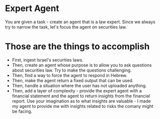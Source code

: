 # Expert Agent
You are given a task - create an agent that is a law expert. 
Since we always try to narrow the task, let's focus the agent on securities law. 

# Those are the things to accomplish
* First, ingest Israel's securities laws.
* Then, create an agent whose purpose is to allow you to ask questions about securities law. Try to make the questions challenging.
* Then, find a way to force the agent to respond in Hebrew.
* Then, make the agent return a fixed output that can be used.
* Then, handle a situation where the user has not uploaded anything.
* Then, add a layer of complexity - provide the expert agent with a financial statement and the agent to return insights from the financial report. Use your imagination as to what insights are valuable - I made my agent to provide me with insights related to risks the comany might be facing. 

